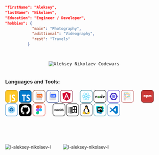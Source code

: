 <div align="left">
    
```json
"firstName": "Aleksey",
"lastName": "Nikolaev",
"Education": "Engineer / Developer",
"hobbies": {
            "main": "Photography",
            "adittional": "Videography",
            "rest": "Travels"
          }
```
    
</div>

<div align="center">
    
<br>
<p>
    <kbd><img height="34" src="https://www.codewars.com/users/Aleksey_Nikolaev/badges/large?theme=light" alt="Aleksey Nikolaev Codewars"></kbd>
</p>
</div>
<h1></h1>
<h3>Languages and Tools:</h3>
<p>
    <img src="/ICONS/JS_R.svg" alt="JavaScript" width="40" height="40"/>
    <img src="/ICONS/TS_R.svg" alt="TypeScript" width="40" height="40"/>
    <img src="/ICONS/HTML_R.svg" alt="HTML" width="40" height="40"/>
    <img src="/ICONS/CSS_R.svg" alt="CSS" width="40" height="40"/>
    <img src="/ICONS/Angular_R.svg" alt="Angular" width="40" height="40"/>
    &#160;&#160;&#160;&#160;
    <img src="/ICONS/React_R.svg" alt="React" width="40" height="40"/>
    <img src="/ICONS/NodeJS_R.svg" alt="Node.js" width="40" height="40" />
    <img src="/ICONS/ESLint_R.svg" alt="ESLint" width="40" height="40" />
    <img src="/ICONS/Prettier_R.svg" alt="Prettier" width="40" height="40" />
    &#160;&#160;&#160;&#160;
    <img src="/ICONS/NPM_R.svg" alt="NPM" width="40" height="40" />
    <img src="/ICONS/Webpack_R.svg" alt="Webpack" width="40" height="40"/>
    <img src="/ICONS/GitHub_R.svg" alt="GitHub" width="40" height="40"/>
    <img src="/ICONS/Figma_R.svg" alt="Figma" width="40" height="40"/>
    &#160;&#160;&#160;&#160;
    <img src="/ICONS/MacOS_R.svg" alt="MacOS" width="40" height="40" />
    <img src="/ICONS/Windows_R.svg" alt="Windows" width="40" height="40" />
    <img src="/ICONS/Linux_R.svg" alt="Linux" width="40" height="40" />
    <img src="/ICONS/WebStorm_R.svg" alt="WebStorm" width="40" height="40" />
    <img src="/ICONS/VSCode_R.svg" alt="VSCode" width="40" height="40" />
    
</p>
<h1></h1>
<br><br>
<p align="left">
    <img width="335" src="https://github-readme-stats.vercel.app/api/top-langs?username=l-aleksey-nikolaev-l&show_icons=true&locale=en&layout=compact" alt="l-aleksey-nikolaev-l"/>
    &#160;&#160;&#160;&#160;&#160;&#160;&#160;&#160;
    <img width="470" src="https://github-readme-streak-stats.herokuapp.com/?user=l-aleksey-nikolaev-l&" alt="l-aleksey-nikolaev-l"/>
</p>
<br>


